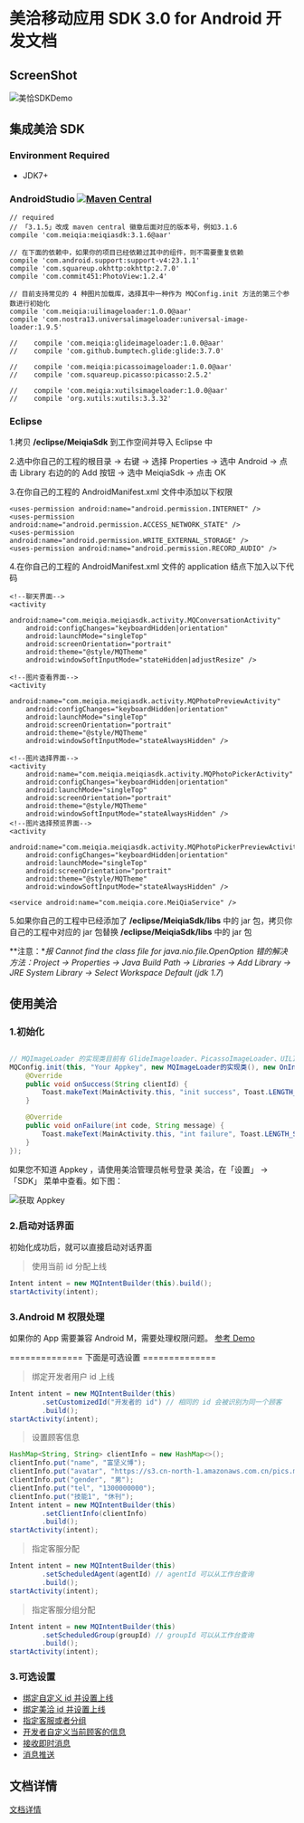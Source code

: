 # 美洽移动应用 SDK 3.0 for Android 开发文档

## ScreenShot
![美恰SDKDemo](https://s3.cn-north-1.amazonaws.com.cn/pics.meiqia.bucket/155c91da06ea9bfd)

## 集成美洽 SDK

### Environment Required
- JDK7+

### AndroidStudio  [![Maven Central](https://maven-badges.herokuapp.com/maven-central/com.meiqia/meiqiasdk/badge.svg)](https://maven-badges.herokuapp.com/maven-central/com.meiqia/meiqiasdk)

```
// required     
// 「3.1.5」改成 maven central 徽章后面对应的版本号，例如3.1.6
compile 'com.meiqia:meiqiasdk:3.1.6@aar'

// 在下面的依赖中，如果你的项目已经依赖过其中的组件，则不需要重复依赖
compile 'com.android.support:support-v4:23.1.1'
compile 'com.squareup.okhttp:okhttp:2.7.0'
compile 'com.commit451:PhotoView:1.2.4'

// 目前支持常见的 4 种图片加载库，选择其中一种作为 MQConfig.init 方法的第三个参数进行初始化
compile 'com.meiqia:uilimageloader:1.0.0@aar'
compile 'com.nostra13.universalimageloader:universal-image-loader:1.9.5'

//    compile 'com.meiqia:glideimageloader:1.0.0@aar'
//    compile 'com.github.bumptech.glide:glide:3.7.0'

//    compile 'com.meiqia:picassoimageloader:1.0.0@aar'
//    compile 'com.squareup.picasso:picasso:2.5.2'

//    compile 'com.meiqia:xutilsimageloader:1.0.0@aar'
//    compile 'org.xutils:xutils:3.3.32'

```

### Eclipse

1.拷贝 **/eclipse/MeiqiaSdk** 到工作空间并导入 Eclipse 中

2.选中你自己的工程的根目录 -> 右键 -> 选择 Properties -> 选中 Android -> 点击 Library 右边的的 Add 按钮 -> 选中 MeiqiaSdk -> 点击 OK

3.在你自己的工程的 AndroidManifest.xml 文件中添加以下权限

```
<uses-permission android:name="android.permission.INTERNET" />
<uses-permission android:name="android.permission.ACCESS_NETWORK_STATE" />
<uses-permission android:name="android.permission.WRITE_EXTERNAL_STORAGE" />
<uses-permission android:name="android.permission.RECORD_AUDIO" />
```

4.在你自己的工程的 AndroidManifest.xml 文件的 application 结点下加入以下代码

```
<!--聊天界面-->
<activity
    android:name="com.meiqia.meiqiasdk.activity.MQConversationActivity"
    android:configChanges="keyboardHidden|orientation"
    android:launchMode="singleTop"
    android:screenOrientation="portrait"
    android:theme="@style/MQTheme"
    android:windowSoftInputMode="stateHidden|adjustResize" />

<!--图片查看界面-->
<activity
    android:name="com.meiqia.meiqiasdk.activity.MQPhotoPreviewActivity"
    android:configChanges="keyboardHidden|orientation"
    android:launchMode="singleTop"
    android:screenOrientation="portrait"
    android:theme="@style/MQTheme"
    android:windowSoftInputMode="stateAlwaysHidden" />

<!--图片选择界面-->
<activity
    android:name="com.meiqia.meiqiasdk.activity.MQPhotoPickerActivity"
    android:configChanges="keyboardHidden|orientation"
    android:launchMode="singleTop"
    android:screenOrientation="portrait"
    android:theme="@style/MQTheme"
    android:windowSoftInputMode="stateAlwaysHidden" />
<!--图片选择预览界面-->
<activity
    android:name="com.meiqia.meiqiasdk.activity.MQPhotoPickerPreviewActivity"
    android:configChanges="keyboardHidden|orientation"
    android:launchMode="singleTop"
    android:screenOrientation="portrait"
    android:theme="@style/MQTheme"
    android:windowSoftInputMode="stateAlwaysHidden" />

<service android:name="com.meiqia.core.MeiQiaService" />
```

5.如果你自己的工程中已经添加了 **/eclipse/MeiqiaSdk/libs** 中的 jar 包，拷贝你自己的工程中对应的 jar 包替换 **/eclipse/MeiqiaSdk/libs** 中的 jar 包

**注意：**报 Cannot find the class file for java.nio.file.OpenOption 错的解决方法：Project -> Properties -> Java Build Path -> Libraries -> Add Library -> JRE System Library -> Select Workspace Default (jdk 1.7*)

## 使用美洽

### 1.初始化
``` java

// MQImageLoader 的实现类目前有 GlideImageloader、PicassoImageLoader、UILImageLoader，根据你自己项目中已使用的图片加载库来选择
MQConfig.init(this, "Your Appkey", new MQImageLoader的实现类(), new OnInitCallback() {
    @Override
    public void onSuccess(String clientId) {
        Toast.makeText(MainActivity.this, "init success", Toast.LENGTH_SHORT).show();
    }

    @Override
    public void onFailure(int code, String message) {
        Toast.makeText(MainActivity.this, "int failure", Toast.LENGTH_SHORT).show();
    }
});
```
如果您不知道 Appkey ，请使用美洽管理员帐号登录 美洽，在「设置」 -> 「SDK」 菜单中查看。如下图：

![获取 Appkey](https://s3.cn-north-1.amazonaws.com.cn/pics.meiqia.bucket/5a999b67233e77dc)

### 2.启动对话界面

初始化成功后，就可以直接启动对话界面

> 使用当前 id 分配上线

``` java
Intent intent = new MQIntentBuilder(this).build();
startActivity(intent);
```

### 3.Android M 权限处理

如果你的 App 需要兼容 Android M，需要处理权限问题。 [参考 Demo][8]

============== 下面是可选设置 ==============

> 绑定开发者用户 id 上线

``` java
Intent intent = new MQIntentBuilder(this)
        .setCustomizedId("开发者的 id") // 相同的 id 会被识别为同一个顾客
        .build();
startActivity(intent);
```

> 设置顾客信息

``` java
HashMap<String, String> clientInfo = new HashMap<>();
clientInfo.put("name", "富坚义博");
clientInfo.put("avatar", "https://s3.cn-north-1.amazonaws.com.cn/pics.meiqia.bucket/1dee88eabfbd7bd4");
clientInfo.put("gender", "男");
clientInfo.put("tel", "1300000000");
clientInfo.put("技能1", "休刊");
Intent intent = new MQIntentBuilder(this)
        .setClientInfo(clientInfo)
        .build();
startActivity(intent);
```

> 指定客服分配

``` java
Intent intent = new MQIntentBuilder(this)
        .setScheduledAgent(agentId) // agentId 可以从工作台查询
        .build();
startActivity(intent);
```

> 指定客服分组分配

``` java
Intent intent = new MQIntentBuilder(this)
        .setScheduledGroup(groupId) // groupId 可以从工作台查询
        .build();
startActivity(intent);
```

### 3.可选设置
* [绑定自定义 id 并设置上线][2]
* [绑定美洽 id 并设置上线][3]
* [指定客服或者分组][4]
* [开发者自定义当前顾客的信息][5]
* [接收即时消息][6]
* [消息推送][7]

## 文档详情
 [文档详情][1]

 [1]: http://meiqia.com/docs/meiqia-android-sdk/
 [2]: http://meiqia.com/docs/meiqia-android-sdk/#tocAnchor-1-11-3
 [3]: http://meiqia.com/docs/meiqia-android-sdk/#tocAnchor-1-11-2
 [4]: http://meiqia.com/docs/meiqia-android-sdk/#tocAnchor-1-11-4
 [5]: http://meiqia.com/docs/meiqia-android-sdk/#tocAnchor-1-11-10
 [6]: http://meiqia.com/docs/meiqia-android-sdk/#tocAnchor-1-11-19
 [7]: http://meiqia.com/docs/meiqia-android-sdk/#tocAnchor-1-32
 [8]: https://github.com/Meiqia/MeiqiaSDK-Android/blob/master/demo%2Fsrc%2Fmain%2Fjava%2Fcom%2Fmeiqia%2Fmeiqiasdk%2Fdemo%2FMainActivity.java
